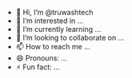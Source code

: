 - 👋 Hi, I’m @truwashtech
- 👀 I’m interested in ...
- 🌱 I’m currently learning ...
- 💞️ I’m looking to collaborate on ...
- 📫 How to reach me ...
- 😄 Pronouns: ...
- ⚡ Fun fact: ...

<!---
truwashtech/truwashtech is a ✨ special ✨ repository because its `README.md` (this file) appears on your GitHub profile.
You can click the Preview link to take a look at your changes.
--->
